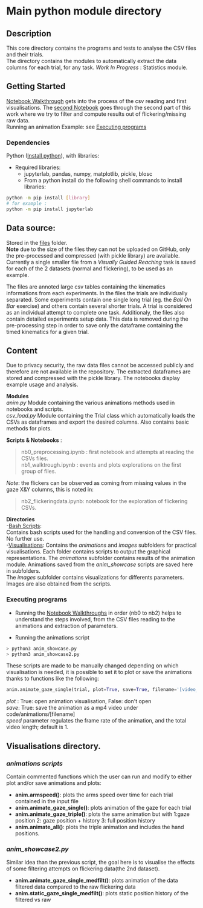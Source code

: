 # Main python module directory

## Description

This core directory contains the programs and tests to analyse the CSV files and their trials.  
The directory contains the modules to automatically extract the data columns for each trial, for any task.
*Work In Progress* : Statistics module. 

## Getting Started

[Notebook Walkthrough](https://github.com/toelt-llc/gaze-kuleuven/blob/main/code/nb_walkthrough.ipynb) gets into the process of the csv reading and first visualisations.
The [second Notebook](https://github.com/toelt-llc/RESEARCH-gaze-kuleuven/blob/main/code/processing_flicker.ipynb) goes through the second part of this work where we try to filter and compute results out of flickering/missing raw data.      
Running an animation Example: see [Executing programs](https://github.com/toelt-llc/RESEARCH-gaze-kuleuven/tree/main/code#executing-programs)

### Dependencies

Python ([Install python](https://www.python.org/downloads/)), with libraries:
- Required libraries: 
    - jupyterlab, pandas, numpy, matplotlib, pickle, blosc
    - From a python install do the following shell commands to install libraries:  
```bash
python -m pip install [library] 
# for example :
python -m pip install jupyterlab
```

## Data source: 
Stored in the [files](https://github.com/toelt-llc/RESEARCH-gaze-kuleuven/tree/main/files) folder.  
**Note** due to the size of the files they can not be uploaded on GitHub, only the pre-processed and compressed (with pickle library) are available.  
Currently a single smaller file from a *Visually Guided Reaching* task is saved for each of the 2 datasets (normal and flickering), to be used as an example.  


The files are annoted large csv tables containing the kinematics informations from each experiments.  In the files the trials are individually separated.  Some experiments contain one single long trial (eg. the *Ball On Bar* exercise) and others contain several shorter trials.  A trial is considered as an individual attempt to complete one task.  Additionaly, the files also contain detailed experiments setup data. This data is removed during the pre-processing step in order to save only the dataframe containing the timed kinematics for a given trial.  

## Content
Due to privacy security, the raw data files cannot be accessed publicly and therefore are not available in the repository. The extracted dataframes are stored and compressed with the pickle library. The notebooks display example usage and analysis. 

**Modules**  
*anim.py* Module containing the various animations methods used in notebooks and scripts.  
*csv_load.py*  Module containing the Trial class which automatically loads the CSVs as dataframes and export the desired columns. Also contains basic methods for plots.  

**Scripts & Notebooks** :   
<!-- >anim_showcase.py : script used to plot and save the animations from normal trial(s).  
>anim_showcase2.py : script used to process the 'flickering data' and visualize the data.  
>convert.sh : bash script to convert all CSVs to UTF8, used only once in the pre-processing.  
>csv_load.py : contains the python class to extract the trials from a CSV file .   -->
>nb0_preprocessing.ipynb : first notebook and attempts at reading the CSVs files.  
>nb1_walktrough.ipynb : events and plots explorations on the first group of files.  

*Note*: the flickers can be observed as coming from missing values in the gaze X&Y columns, this is noted in:  
>nb2_flickeringdata.ipynb: notebook for the exploration of flickering CSVs.  

**Directories**  
-[Bash Scripts](https://github.com/toelt-llc/RESEARCH-gaze-kuleuven/tree/main/code/bash_scripts):  
Contains bash scripts used for the handling and conversion of the CSV files. No further use.  
-[Visualisations](https://github.com/toelt-llc/RESEARCH-gaze-kuleuven/tree/main/code/visualisations):
Contains the *animations* and *images* subfolders for practical visualisations. Each folder contains scripts to output the graphical representations. The *animations* subfolder contains results of the animation module. Animations saved from the *anim_showcase* scripts are saved here in subfolders.  
The *images* subfolder contains visualizations for differents parameters. Images are also obtained from the scripts.  


### Executing programs

* Running the [Notebook Walkthroughs](https://github.com/toelt-llc/RESEARCH-gaze-kuleuven/blob/main/code/nb1_walkthrough.ipynb) in order (nb0 to nb2) helps to understand the steps involved, from the CSV files reading to the animations and extraction of parameters.   

* Running the animations script
```bash
> python3 anim_showcase.py
> python3 anim_showcase2.py
```

These scripts are made to be manually changed depending on which visualisation is needed, it is possible to set it to plot or save the animations thanks to functions like the following:   
```python 
anim.animate_gaze_single(trial, plot=True, save=True, filename='[video_name]',speed = 10)
```
*plot* : True: open animation visualisation, False: don't open  
*save*: True: save the animation as a mp4 video under code/animations/[filename]   
*speed* parameter regulates the frame rate of the animation, and the total video length; default is 1.  


## Visualisations directory. 
### *animations scripts*
Contain commented functions which the user can run and modify to either plot and/or save animations and plots: 
- **anim.armspeed()**: plots the arms speed over time for each trial contained in the input file
- **anim.animate_gaze_single()**: plots animation of the gaze for each trial
- **anim.animate_gaze_triple()**: plots the same animation but with 1:gaze position 2: gaze position + history 3: full position history
- **anim.animate_all()**: plots the triple animation and includes the hand positions.

### *anim_showcase2.py*
Similar idea than the previous script, the goal here is to visualise the effects of some filtering attempts on flickering data(the 2nd dataset).  
- **anim.animate_gaze_single_medfilt()**: plots animation of the data filtered data compared to the raw flickering data
- **anim.static_gaze_single_medfilt()**: plots static position history of the filtered vs raw

